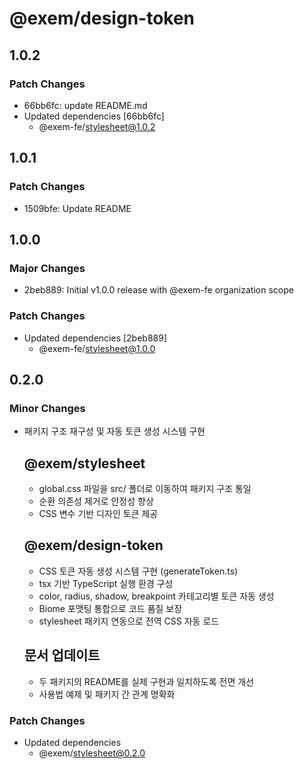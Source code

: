 # @exem/design-token

## 1.0.2

### Patch Changes

- 66bb6fc: update README.md
- Updated dependencies [66bb6fc]
  - @exem-fe/stylesheet@1.0.2

## 1.0.1

### Patch Changes

- 1509bfe: Update README

## 1.0.0

### Major Changes

- 2beb889: Initial v1.0.0 release with @exem-fe organization scope

### Patch Changes

- Updated dependencies [2beb889]
  - @exem-fe/stylesheet@1.0.0

## 0.2.0

### Minor Changes

- 패키지 구조 재구성 및 자동 토큰 생성 시스템 구현

  ## @exem/stylesheet

  - global.css 파일을 src/ 폴더로 이동하여 패키지 구조 통일
  - 순환 의존성 제거로 안정성 향상
  - CSS 변수 기반 디자인 토큰 제공

  ## @exem/design-token

  - CSS 토큰 자동 생성 시스템 구현 (generateToken.ts)
  - tsx 기반 TypeScript 실행 환경 구성
  - color, radius, shadow, breakpoint 카테고리별 토큰 자동 생성
  - Biome 포맷팅 통합으로 코드 품질 보장
  - stylesheet 패키지 연동으로 전역 CSS 자동 로드

  ## 문서 업데이트

  - 두 패키지의 README를 실제 구현과 일치하도록 전면 개선
  - 사용법 예제 및 패키지 간 관계 명확화

### Patch Changes

- Updated dependencies
  - @exem/stylesheet@0.2.0
